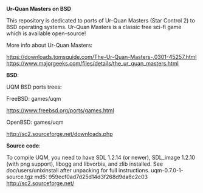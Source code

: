 **Ur-Quan Masters on BSD**

This repository is dedicated to ports of Ur-Quan Masters (Star Control 2) to BSD operating systems. Ur-Quan Masters is a classic free sci-fi game which is available open-source!

More info about Ur-Quan Masters:

https://downloads.tomsguide.com/The-Ur-Quan-Masters-,0301-45257.html
https://www.majorgeeks.com/files/details/the_ur_quan_masters.html

**BSD**:

UQM BSD ports trees:

FreeBSD: games/uqm

https://www.freebsd.org/ports/games.html

OpenBSD: games/uqm

http://sc2.sourceforge.net/downloads.php

**Source code**:

To compile UQM, you need to have SDL 1.2.14 (or newer), SDL_image 1.2.10 (with png support), libogg and libvorbis, and zlib installed. See doc/users/unixinstall after unpacking for full instructions.
uqm-0.7.0-1-source.tgz md5: 959ecf0ad7d25d14d3f268d9da6c2c03
http://sc2.sourceforge.net/

